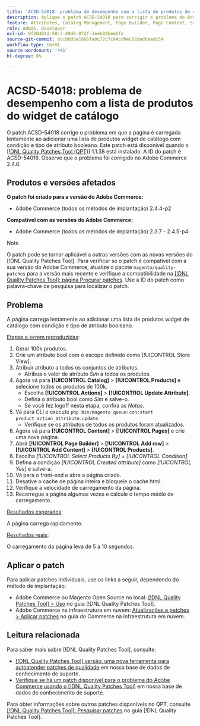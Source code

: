 ```yaml
---
title: 'ACSD-54018: problema de desempenho com a lista de produtos do widget de catálogo'
description: Aplique o patch ACSD-54018 para corrigir o problema do Adobe Commerce em que a página é carregada lentamente ao adicionar uma lista de produtos widget de catálogo com condição e tipo de atributo booleano.
feature: Attributes, Catalog Management, Page Builder, Page Content, Storefront
role: Admin, Developer
exl-id: 9f20484d-58c7-49d8-87df-1eeb84bee6fe
source-git-commit: dccb8dde1666fa0c72c7c94cd94c82daddaadc54
workflow-type: tm+mt
source-wordcount: '441'
ht-degree: 0%

---
```


# ACSD-54018: problema de desempenho com a lista de produtos do widget de catálogo

O patch ACSD-54018 corrige o problema em que a página é carregada lentamente ao adicionar uma lista de produtos widget de catálogo com condição e tipo de atributo booleano. Este patch está disponível quando o [[!DNL Quality Patches Tool (QPT)]](/help/announcements/adobe-commerce-announcements/magento-quality-patches-released-new-tool-to-self-serve-quality-patches.md) 1.1.38 está instalado. A ID do patch é ACSD-54018. Observe que o problema foi corrigido no Adobe Commerce 2.4.6.

## Produtos e versões afetados

**O patch foi criado para a versão do Adobe Commerce:**

* Adobe Commerce (todos os métodos de implantação) 2.4.4-p2

**Compatível com as versões do Adobe Commerce:**

* Adobe Commerce (todos os métodos de implantação) 2.3.7 - 2.4.5-p4

>[!NOTE]
>
>O patch pode se tornar aplicável a outras versões com as novas versões do [!DNL Quality Patches Tool]. Para verificar se o patch é compatível com a sua versão do Adobe Commerce, atualize o pacote `magento/quality-patches` para a versão mais recente e verifique a compatibilidade na [[!DNL Quality Patches Tool]: página Procurar patches](https://experienceleague.adobe.com/tools/commerce-quality-patches/index.html?lang=pt-BR). Use a ID do patch como palavra-chave de pesquisa para localizar o patch.

## Problema

A página carrega lentamente ao adicionar uma lista de produtos widget de catálogo com condição e tipo de atributo booleano.

<u>Etapas a serem reproduzidas</u>:

1. Gerar 100k produtos.
1. Crie um atributo bool com o escopo definido como [!UICONTROL Store View].
1. Atribuir atributo a todos os conjuntos de atributos.
   * Atribua o valor de atributo *Sim* a todos os produtos.
1. Agora vá para **[!UICONTROL Catalog]** > **[!UICONTROL Products]** e selecione todos os produtos de 100k.
   * Escolha **[!UICONTROL Actions]** > **[!UICONTROL Update Attribute]**.
   * Defina o atributo bool como *Sim* e salve-o.
   * Se você fez logoff nesta etapa, confira as *Notas*.
1. Vá para CLI e execute `php bin/magento queue:con:start product_action_attribute.update`.
   * Verifique se os atributos de todos os produtos foram atualizados.
1. Agora vá para **[!UICONTROL Content]** > **[!UICONTROL Pages]** e crie uma nova página.
1. Abrir **[!UICONTROL Page Builder]** > **[!UICONTROL Add row]** > **[!UICONTROL Add Content]** > **[!UICONTROL Products]**.
1. Escolha *[!UICONTROL Select Products By]* = *[!UICONTROL Condition]*.
1. Defina a condição *[!UICONTROL Created attribute]* como *[!UICONTROL Yes]* e salve-a.
1. Vá para o front-end e abra a página criada.
1. Desative o cache de página inteira e bloqueie o cache html.
1. Verifique a velocidade de carregamento da página.
1. Recarregue a página algumas vezes e calcule o tempo médio de carregamento.

<u>Resultados esperados</u>:

A página carrega rapidamente.

<u>Resultados reais</u>:

O carregamento da página leva de 5 a 10 segundos.

## Aplicar o patch

Para aplicar patches individuais, use os links a seguir, dependendo do método de implantação:

* Adobe Commerce ou Magento Open Source no local: [[!DNL Quality Patches Tool] > Uso](https://experienceleague.adobe.com/docs/commerce-operations/tools/quality-patches-tool/usage.html?lang=pt-BR) no guia [!DNL Quality Patches Tool].
* Adobe Commerce na infraestrutura em nuvem: [Atualizações e patches > Aplicar patches](https://experienceleague.adobe.com/docs/commerce-cloud-service/user-guide/develop/upgrade/apply-patches.html?lang=pt-BR) no guia do Commerce na infraestrutura em nuvem.

## Leitura relacionada

Para saber mais sobre [!DNL Quality Patches Tool], consulte:

* [[!DNL Quality Patches Tool] versão: uma nova ferramenta para autoatender patches de qualidade](/help/announcements/adobe-commerce-announcements/magento-quality-patches-released-new-tool-to-self-serve-quality-patches.md) em nossa base de dados de conhecimento de suporte.
* [Verifique se há um patch disponível para o problema do Adobe Commerce usando o [!DNL Quality Patches Tool]](/help/support-tools/patches-available-in-qpt-tool/check-patch-for-magento-issue-with-magento-quality-patches.md) em nossa base de dados de conhecimento de suporte.

Para obter informações sobre outros patches disponíveis no QPT, consulte [[!DNL Quality Patches Tool]: Pesquisar patches](https://experienceleague.adobe.com/tools/commerce-quality-patches/index.html?lang=pt-BR) no guia [!DNL Quality Patches Tool].
